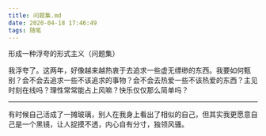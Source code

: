 ```yaml
---
title: 问题集.md
date: 2020-04-18 17:46:49
tags: 随笔  
---
```

形成一种浮夸的形式主义（问题集）

  我浮夸了。这两年，好像越来越热衷于去追求一些虚无缥缈的东西。我要如何甄别？会不会去追求一些不该追求的事物？会不会去热爱一些不该热爱的东西？主见时刻在线吗？理性常常能占上风嘛？快乐仅仅那么简单吗？

---------

有时候自己活成了一摊玻璃，别人在我身上看出了相似的自己，但其实我更愿意自己是一个黑镜，让人捉摸不透，内心自有分寸，独领风骚。
